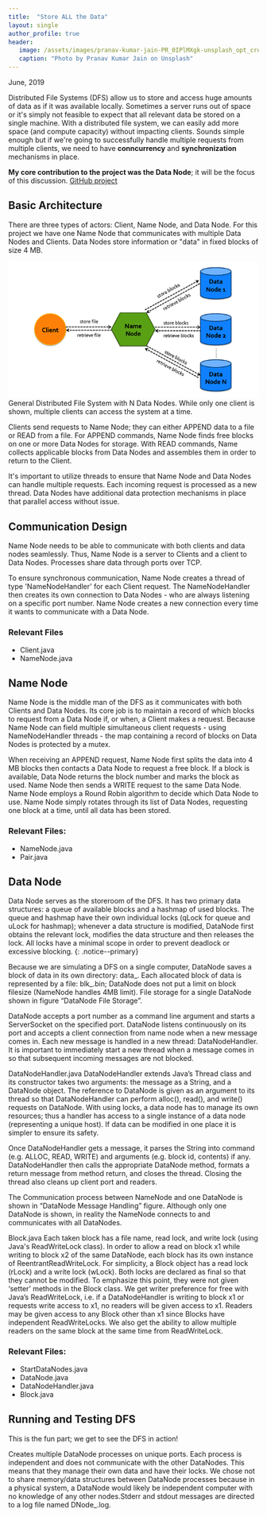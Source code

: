 ```yaml
---
title:  "Store ALL the Data"
layout: single
author_profile: true
header:
   image: /assets/images/pranav-kumar-jain-PR_0IPlMXgk-unsplash_opt_crop.jpg
   caption: "Photo by Pranav Kumar Jain on Unsplash"
---
```


June, 2019

Distributed File Systems (DFS) allow us to store and access huge amounts of data as if it was available locally. Sometimes a server runs out of space or it's simply not feasible to expect that all relevant data be stored on a single machine. With a distributed file system, we can easily add more space (and compute capacity) without impacting clients. Sounds simple enough but if we're going to successfully handle multiple requests from multiple clients, we need to have **conncurrency** and **synchronization** mechanisms in place. 

**My core contribution to the project was the Data Node**; it will be the focus of this discussion. [GitHub project](https://github.com/kkunapuli/DistributedFileSystem)

## Basic Architecture
There are three types of actors: Client, Name Node, and Data Node. For this project we have one Name Node that communicates with multiple Data Nodes and Clients. Data Nodes store information or "data" in fixed blocks of size 4 MB. 

<img src="/assets/images/dfs/dfg_main_opt.png">
<figcaption>General Distributed File System with N Data Nodes. While only one client is shown, multiple clients can access the system at a time.</figcaption>


Clients send requests to Name Node; they can either APPEND data to a file or READ from a file. For APPEND commands, Name Node finds free blocks on one or more Data Nodes for storage. With READ commands, Name collects applicable blocks from Data Nodes and assembles them in order to return to the Client.

It's important to utilize threads to ensure that Name Node and Data Nodes can handle multiple requests. Each incoming request is processed as a new thread. Data Nodes have additional data protection mechanisms in place that parallel access without issue.

## Communication Design
Name Node needs to be able to communicate with both clients and data nodes seamlessly. Thus, Name Node is a server to Clients and a client to Data Nodes. Processes share data through ports over TCP.

To ensure synchronous communication, Name Node creates a thread of type 'NameNodeHandler' for each Client request. The NameNodeHandler then creates its own connection to Data Nodes - who are always listening on a specific port number. Name Node creates a new connection every time it wants to communicate with a Data Node.

### Relevant Files
- Client.java
- NameNode.java

## Name Node
Name Node is the middle man of the DFS as it communicates with both Clients and Data Nodes. Its core job is to maintain a record of which blocks to request from a Data Node if, or when, a Client makes a request. Because Name Node can field multiple simultaneous client requests - using NameNodeHandler threads - the map containing a record of blocks on Data Nodes is protected by a mutex. 

When receiving an APPEND request, Name Node first splits the data into 4 MB blocks then contacts a Data Node to request a free block. If a block is available, Data Node returns the block number and marks the block as used. Name Node then sends a WRITE request to the same Data Node. Name Node employs a Round Robin algorithm to decide which Data Node to use. Name Node simply rotates through its list of Data Nodes, requesting one block at a time, until all data has been stored.

### Relevant Files:
- NameNode.java
- Pair.java

## Data Node
Data Node serves as the storeroom of the DFS. It has two primary data structures: a queue of available blocks and a hashmap of used blocks. The queue and hashmap have their own individual locks (qLock for queue and uLock for hashmap); whenever a data structure is modified, DataNode first obtains the relevant lock, modifies the data structure and then releases the lock.
All locks have a minimal scope in order to prevent deadlock or excessive blocking.
{: .notice--primary}

Because we are simulating a DFS on a single computer, DataNode saves a block of data in its own directory: data_<port>. Each allocated block of data is represented by a file: blk_<num>.bin; DataNode does not put a limit on block filesize (NameNode handles 4MB limit). File storage for a single DataNode shown in figure “DataNode File Storage”.

DataNode accepts a port number as a command line argument and starts a ServerSocket on the specified port. DataNode listens continuously on its port and accepts a client connection from name node when a new message comes in. Each new message is handled in a new thread: DataNodeHandler. It is important to immediately start a new thread when a message comes in so that subsequent incoming messages are not blocked.


DataNodeHandler.java
DataNodeHandler extends Java’s Thread class and its constructor takes two arguments: the message as a String, and a DataNode object. The reference to DataNode is given as an argument to its thread so that DataNodeHandler can perform alloc(), read(), and write() requests on DataNode. With using locks, a data node has to manage its own resources; thus a handler has access to a single instance of a data node (representing a unique host). If data can be modified in one place it is simpler to ensure its safety.

Once DataNodeHandler gets a message, it parses the String into command (e.g. ALLOC, READ, WRITE) and arguments (e.g. block id, contents) if any. DataNodeHandler then calls the appropriate DataNode method, formats a return message from method return, and closes the thread. Closing the thread also  cleans up client port and readers. 

The Communication process between NameNode and one DataNode is shown in “DataNode Message Handling” figure. Although only one DataNode is shown, in reality the NameNode connects to and communicates with all DataNodes.


Block.java
Each taken block has a file name, read lock, and write lock (using Java's ReadWriteLock class).  In order to allow a read on block x1 while writing to block x2 of the same DataNode, each block has its own instance of ReentrantReadWriteLock. For simplicity, a Block object has a read lock (rLock) and a write lock (wLock). Both locks are declared as final so that they cannot be modified. To emphasize this point, they were not given ‘setter’ methods in the Block class. We get writer preference for free with Java’s ReadWriteLock, i.e. if a DataNodeHandler is writing to block x1 or requests write access to x1, no readers will be given access to x1. Readers may be given access to any Block other than x1 since Blocks have independent ReadWriteLocks. We also get the ability to allow multiple readers on the same block at the same time from ReadWriteLock.

### Relevant Files:
- StartDataNodes.java
- DataNode.java
- DataNodeHandler.java
- Block.java

## Running and Testing DFS
This is the fun part; we get to see the DFS in action! 

Creates multiple DataNode processes on unique ports. Each process is independent and does not communicate with the other DataNodes. This means that they manage their own data and have their locks. We chose not to share memory/data structures between DataNode processes because in a physical system, a DataNode would likely be independent computer with no knowledge of any other nodes.Stderr and stdout messages are directed to a log file named DNode_<port>.log.

